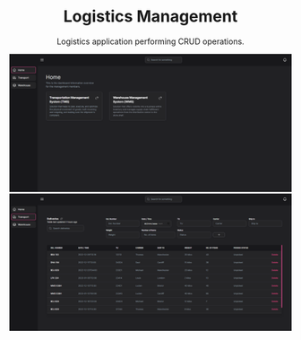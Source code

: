 <h1 align="center">
Logistics Management
</h1>

<p align="center">Logistics application performing CRUD operations.</p>
<img alt="" src="./client/public/Home.PNG" />
<img alt="" src="./client/public/Transport.PNG" />
